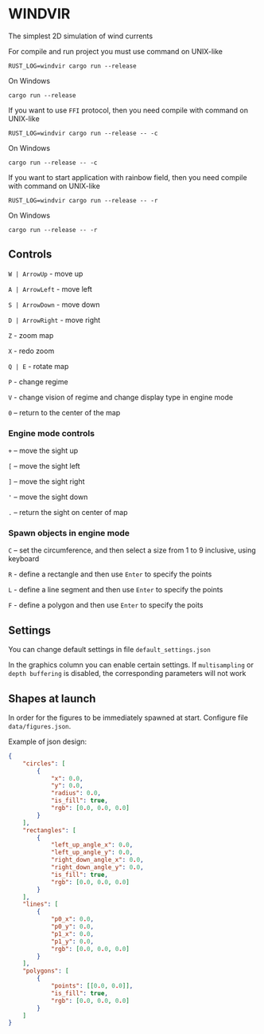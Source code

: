 # WINDVIR
The simplest 2D simulation of wind currents

For compile and run project you must use command on UNIX-like
```
RUST_LOG=windvir cargo run --release
```
On Windows
```
cargo run --release
```
If you want to use `FFI` protocol, then you need compile with command on UNIX-like
```
RUST_LOG=windvir cargo run --release -- -c
```
On Windows
```
cargo run --release -- -c
```
If you want to start application with rainbow field, then you need compile with command on UNIX-like
```
RUST_LOG=windvir cargo run --release -- -r
```
On Windows
```
cargo run --release -- -r
```
## Controls
`W | ArrowUp` - move up

`A | ArrowLeft` - move left

`S | ArrowDown` - move down

`D | ArrowRight` - move right

`Z` - zoom map

`X` - redo zoom

`Q | E` - rotate map

`P` - change regime

`V` - change vision of regime and change display type in engine mode 

`0` – return to the center of the map

### Engine mode controls
`+` – move the sight up

`[` – move the sight left

`]` – move the sight right

`'` – move the sight down

`.` – return the sight on center of map

### Spawn objects in engine mode
`C` – set the circumference, and then select a size from 1 to 9 inclusive, using keyboard

`R` - define a rectangle and then use `Enter` to specify the points

`L` - define a line segment and then use `Enter` to specify the points

`F` - define a polygon and then use `Enter` to specify the poits

## Settings
You can change default settings in file `default_settings.json`

In the graphics column you can enable certain settings. If `multisampling` or  `depth buffering` is disabled, the corresponding parameters will not work

## Shapes at launch

In order for the figures to be immediately spawned at start. Configure file `data/figures.json`.

Example of json design:
```json
{
    "circles": [
        {
            "x": 0.0,
            "y": 0.0,
            "radius": 0.0,
            "is_fill": true,
            "rgb": [0.0, 0.0, 0.0]
        }
    ],
    "rectangles": [
        {
            "left_up_angle_x": 0.0,
            "left_up_angle_y": 0.0,
            "right_down_angle_x": 0.0,
            "right_down_angle_y": 0.0,
            "is_fill": true,
            "rgb": [0.0, 0.0, 0.0]
        }
    ],
    "lines": [
        {
            "p0_x": 0.0,
            "p0_y": 0.0,
            "p1_x": 0.0,
            "p1_y": 0.0,
            "rgb": [0.0, 0.0, 0.0]
        }
    ],
    "polygons": [
        {
            "points": [[0.0, 0.0]],
            "is_fill": true,
            "rgb": [0.0, 0.0, 0.0]
        }
    ]
}
```
